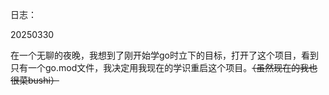 日志：

20250330

在一个无聊的夜晚，我想到了刚开始学go时立下的目标，打开了这个项目，看到只有一个go.mod文件，我决定用我现在的学识重启这个项目。~~（虽然现在的我也很菜bushi）~~